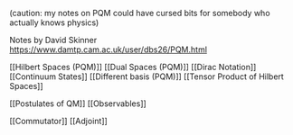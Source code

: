 (caution: my notes on PQM could have cursed bits for somebody who actually knows physics)

Notes by David Skinner
https://www.damtp.cam.ac.uk/user/dbs26/PQM.html

[[Hilbert Spaces (PQM)]]
[[Dual Spaces (PQM)]]
[[Dirac Notation]]
[[Continuum States]]
[[Different basis (PQM)]]
[[Tensor Product of Hilbert Spaces]]

[[Postulates of QM]]
[[Observables]]

[[Commutator]]
[[Adjoint]]

